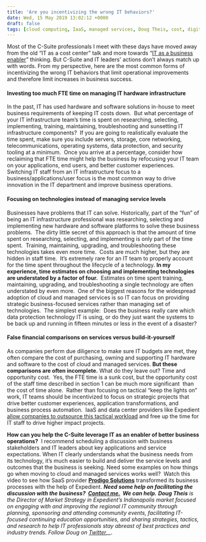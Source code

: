 ```yaml
---
title: 'Are you incentivizing the wrong IT behaviors?'
date: Wed, 15 May 2019 13:02:12 +0000
draft: false
tags: [cloud computing, IaaS, managed services, Doug Theis, cost, digital transformation, managed services, IT infrastructure, hardware refresh cycle, IT Leadership, IT leadership, IT strategy, software maintenance costs]
---
```


Most of the C-Suite professionals I meet with these days have moved away from the old “IT as a cost center” talk and more towards “[IT as a business enabler](https://www.expedient.com/blog/expedient-enterprise-cloud-vs-on-prem-vmware-the-business-case-for-turnkey-infrastructure-as-a-service/)” thinking. But C-Suite and IT leaders' actions don’t always match up with words. From my perspective, here are the most common forms of incentivizing the wrong IT behaviors that limit operational improvements and therefore limit increases in business success.

#### **Investing too much FTE time on managing IT hardware infrastructure**

In the past, IT has used hardware and software solutions in-house to meet business requirements of keeping IT costs down.  But what percentage of your IT infrastructure team’s time is spent on researching, selecting, implementing, training, maintaining, troubleshooting and sunsetting IT infrastructure components?  If you are going to realistically evaluate the time spent, make sure you include servers, storage, core networking, telecommunications, operating systems, data protection, and security tooling at a minimum.  Once you arrive at a percentage, consider how reclaiming that FTE time might help the business by refocusing your IT team on your applications, end users, and better customer experiences.  Switching IT staff from an IT infrastructure focus to a business/applications/user focus is the most common way to drive innovation in the IT department and improve business operations.

#### **Focusing on technologies instead of managing service levels**

Businesses have problems that IT can solve. Historically, part of the “fun” of being an IT infrastructure professional was researching, selecting and implementing new hardware and software platforms to solve these business problems.  The dirty little secret of this approach is that the amount of time spent on researching, selecting, and implementing is only part of the time spent.  Training, maintaining, upgrading, and troubleshooting these technologies takes even more time.  Costs are much higher, but they are hidden in staff time.  It’s extremely rare for an IT team to properly account for the time spent throughout the lifecycle of a technology. **In my experience, time estimates on choosing and implementing technologies are understated by a factor of four.**  Estimates on time spent training, maintaining, upgrading, and troubleshooting a single technology are often understated by even more.  One of the biggest reasons for the widespread adoption of cloud and managed services is so IT can focus on providing strategic business-focused services rather than managing set of technologies.  The simplest example:  Does the business really care which data protection technology IT is using, or do they just want the systems to be back up and running in fifteen minutes or less in the event of a disaster?

#### **False financial comparisons on services versus build-it-yourself**

As companies perform due diligence to make sure IT budgets are met, they often compare the cost of purchasing, owning and supporting IT hardware and software to the cost of cloud and managed services. **But these comparisons are often incomplete.** What do they leave out? Time and opportunity cost.  Yes, the FTE time is a sunk cost, but the opportunity cost of the staff time described in section 1 can be much more significant  than the cost of time alone.  Rather than focusing on tactical “keep the lights on” work, IT teams should be incentivized to focus on strategic projects that drive better customer experiences, application transformations, and business process automation.  IaaS and data center providers like Expedient [allow companies to outsource this tactical workload](https://www.expedient.com/blog/expedient-enterprise-cloud-vs-on-prem-vmware-the-business-case-for-turnkey-infrastructure-as-a-service/) and free up the time for IT staff to drive higher impact projects.

**How can you help the C-Suite leverage IT as an enabler of better business operations?**  I recommend scheduling a discussion with business stakeholders and IT leaders about key applications and service expectations. When IT clearly understands what the business needs from its technology, it’s much easier to build and deliver the service levels and outcomes that the business is seeking. Need some examples on how things go when moving to cloud and managed services works well?  Watch this video to see how SaaS provider [**Prodigo Solutions**](https://www.prodigosolutions.com/) transformed its business processes with the help of Expedient. **_Need some help on facilitating the discussion with the business?  [Contact me.](mailto:doug.theis@expedient.com)  We can help._** _**Doug Theis**_ _is the Director of Market Strategy in Expedient’s Indianapolis market focused on engaging with and improving the regional IT community through planning, sponsoring and attending community events, facilitating IT-focused continuing education opportunities, and sharing strategies, tactics, and research to help IT professionals stay abreast of best practices and industry trends. Follow Doug on_ _[Twitter](https://twitter.com/dougtheis)__._